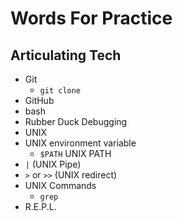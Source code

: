 # Words For Practice
## Articulating Tech


* Git
  * `git clone`
* GitHub
* bash
* Rubber Duck Debugging
* UNIX
* UNIX environment variable
  * `$PATH` UNIX PATH
* `|` (UNIX Pipe)
* `>` or `>>` (UNIX redirect)
* UNIX Commands
  * `grep`
* R.E.P.L.
